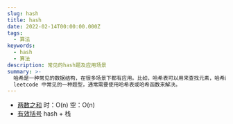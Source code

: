 ```yaml
---
slug: hash
title: hash
date: 2022-02-14T00:00:00.000Z
tags:
  - 算法
keywords:
  - hash
  - 算法
description: 常见的hash题及应用场景
summary: >-
  哈希是一种常见的数据结构，在很多场景下都有应用。比如，哈希表可以用来查找元素，哈希函数可以用来生成哈希值，哈希算法可以用来加密数据。哈希题是
  leetcode 中常见的一种题型，通常需要使用哈希表或哈希函数来解决。
---
```


- [两数之和](https://leetcode-cn.com/problems/two-sum/)
  时：O(n) 空：O(n)
- [有效括号](https://leetcode-cn.com/submissions/detail/264620145/)
  hash + 栈
